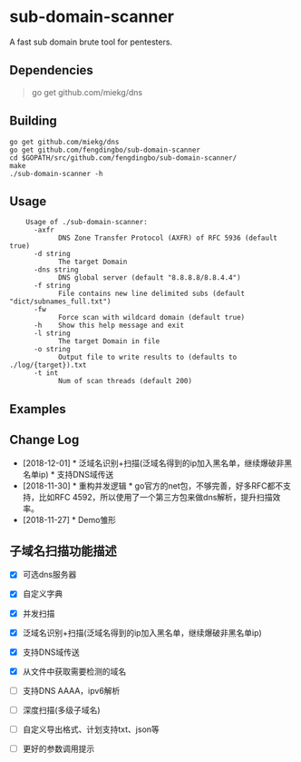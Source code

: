 sub-domain-scanner
======
A fast sub domain brute tool for pentesters.


## Dependencies ##
>go get github.com/miekg/dns


## Building ##
    go get github.com/miekg/dns
    go get github.com/fengdingbo/sub-domain-scanner
    cd $GOPATH/src/github.com/fengdingbo/sub-domain-scanner/
    make
    ./sub-domain-scanner -h

## Usage ##
        Usage of ./sub-domain-scanner:
          -axfr
            	DNS Zone Transfer Protocol (AXFR) of RFC 5936 (default true)
          -d string
            	The target Domain
          -dns string
            	DNS global server (default "8.8.8.8/8.8.4.4")
          -f string
            	File contains new line delimited subs (default "dict/subnames_full.txt")
          -fw
            	Force scan with wildcard domain (default true)
          -h	Show this help message and exit
          -l string
            	The target Domain in file
          -o string
            	Output file to write results to (defaults to ./log/{target}).txt
          -t int
            	Num of scan threads (default 200)

## Examples ##
        

## Change Log ##
* [2018-12-01] 
        * 泛域名识别+扫描(泛域名得到的ip加入黑名单，继续爆破非黑名单ip)
        * 支持DNS域传送
* [2018-11-30]
        * 重构并发逻辑
        * go官方的net包，不够完善，好多RFC都不支持，比如RFC 4592，所以使用了一个第三方包来做dns解析，提升扫描效率。
* [2018-11-27]
        * Demo雏形

## 子域名扫描功能描述 ##
  - [x] 可选dns服务器
  - [x] 自定义字典
  - [x] 并发扫描
  - [x] 泛域名识别+扫描(泛域名得到的ip加入黑名单，继续爆破非黑名单ip)
  - [x] 支持DNS域传送
  - [x] 从文件中获取需要检测的域名
  - [ ] 支持DNS AAAA，ipv6解析
  - [ ] 深度扫描(多级子域名)
  - [ ] 自定义导出格式、计划支持txt、json等
  - [ ] 更好的参数调用提示
  